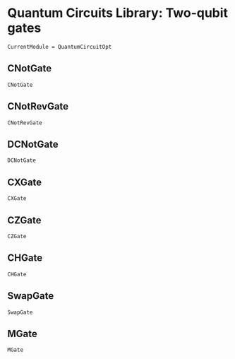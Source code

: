 # Quantum Circuits Library: Two-qubit gates 

```@meta
CurrentModule = QuantumCircuitOpt
```

## CNotGate
```@docs
CNotGate
```
## CNotRevGate
```@docs
CNotRevGate
```
## DCNotGate
```@docs
DCNotGate
```
## CXGate
```@docs
CXGate
```
## CZGate
```@docs
CZGate
```
## CHGate
```@docs
CHGate
```
## SwapGate
```@docs
SwapGate
```
## MGate
```@docs
MGate
```